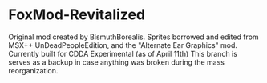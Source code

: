 # FoxMod-Revitalized
Original mod created by BismuthBorealis.
Sprites borrowed and edited from MSX++ UnDeadPeopleEdition, and the "Alternate Ear Graphics" mod.
Currently built for CDDA Experimental (as of April 11th)
This branch is serves as a backup in case anything was broken during the mass reorganization.
